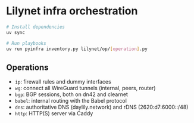 # Lilynet infra orchestration

```sh
# Install dependencies
uv sync

# Run playbooks
uv run pyinfra inventory.py lilynet/op/[operation].py
```

## Operations

- `ip`: firewall rules and dummy interfaces
- `wg`: connect all WireGuard tunnels (internal, peers, router)
- `bgp`: BGP sessions, both on dn42 and clearnet
- `babel`: internal routing with the Babel protocol
- `dns`: authoritative DNS (daylily.network) and rDNS (2620:d7:6000::/48)
- `http`: HTTP(S) server via Caddy

